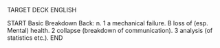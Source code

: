 TARGET DECK
ENGLISH

START
Basic
Breakdown
Back: n. 1 a mechanical failure. B loss of (esp. Mental) health. 2 collapse (breakdown of communication). 3 analysis (of statistics etc.).
END
